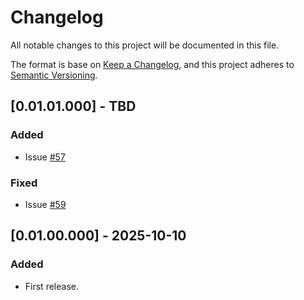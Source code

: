 # Changelog
All notable changes to this project will be documented in this file.

The format is base on [Keep a Changelog](https://keepachangelog.com/en/1.1.0/), and this project adheres to [Semantic Versioning](https://semver.org/spec/v2.0.0.html).


## [0.01.01.000] - TBD
### Added
- Issue [#57](https://github.com/j3-signalroom/kafka_cluster-topic-key_distribution-hot_partition_analyzer-tool/issues/57)

### Fixed
- Issue [#59](https://github.com/j3-signalroom/kafka_cluster-topic-key_distribution-hot_partition_analyzer-tool/issues/59)

## [0.01.00.000] - 2025-10-10
### Added
- First release.
